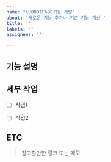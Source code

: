 ```yaml
---
name: "\U0001F680기능 개발"
about: '새로운 기능 추가나 기존 기능 개선 '
title: ''
labels: ''
assignees: ''

---
```


## 기능 설명


## 세부 작업
- [ ] 작업1
- [ ] 작업2


## ETC
> 참고할만한 링크 또는 메모
